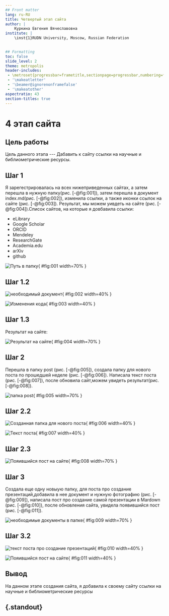 ```yaml
---
## Front matter
lang: ru-RU
title: Четвертый этап сайта
author: |
	Куркина Евгения Вячеславовна
institute: |
	\inst{1}RUDN University, Moscow, Russian Federation
	

## Formatting
toc: false
slide_level: 2
theme: metropolis
header-includes: 
 - \metroset{progressbar=frametitle,sectionpage=progressbar,numbering=fraction}
 - '\makeatletter'
 - '\beamer@ignorenonframefalse'
 - '\makeatother'
aspectratio: 43
section-titles: true
---
```


# 4 этап сайта

## Цель работы

Цель данного этапа --- Дабавить к сайту ссылки на научные и библиометрические ресурсы.

## Шаг 1

Я зарегестрировалась на всех нижеприведенных сайтах, а затем перешла в нужную папку(рис. [-@fig:001]), затем перешла в документ index.md(рис. [-@fig:002]), изменила ссылки, а также иконки ссылок на сайте (рис. [-@fig:003]). Результат, мы можем уивдеть на сайте (рис. [-@fig:004]).Список сайтов, на которые я довбавила ссылки:
 - eLibrary
 - Google Scholar 
 - ORCID
 - Mendeley 
 - ResearchGate
 - Academia.edu
 - arXiv 
 - github

![Путь в папку](image/Скрин1.png){ #fig:001 width=70% }

## Шаг 1.2

![необходимый документ](image/Скрин2.png){ #fig:002 width=40% }

![Изменения кода](image/Скрин3.png){ #fig:003 width=40% }

## Шаг 1.3
Результат на сайте:

![Результат на сайте](image/Скрин4.png){ #fig:004 width=70% }

## Шаг 2

Перешла в папку post (рис. [-@fig:005]), создала папку для нового поста по прошедшей неделе (рис. [-@fig:006]). Написала текст поста (рис. [-@fig:007]), после обновила сайт,можем увидеть результат(рис. [-@fig:008]).

![папка post](image/Скрин5.png){ #fig:005 width=70% }

## Шаг 2.2

![Созданная папка для нового поста](image/Скрин6.png){ #fig:006 width=40% }

![Текст поста ](image/Скрин7.png){ #fig:007 width=40% }

## Шаг 2.3

![Пояившийся пост на сайте](image/Скрин8.png){ #fig:008 width=70% }


## Шаг 3

Создала еще одну новыую папку, для поста про создание презентаций,добавила в нее документ и нужную фотографию (рис. [-@fig:009]), написала пост про создание самой презентации в Mardown (рис. [-@fig:010]), после обновления сайта, увидела появившийся пост (рис. [-@fig:011]).

![необходимые документы в папке](image/Скрин9.png){ #fig:009 width=70% }

## Шаг 3.2

![текст поста про создание презентаций](image/Скрин10.png){ #fig:010 width=40% }

![Пояившийся пост на сайте](image/Скрин11.png){ #fig:011 width=40% }


## Вывод

На данном этапе создания сайта, я добавила к своему сайту ссылки на научные и библиометрические ресурсы

## {.standout}


